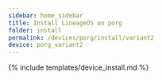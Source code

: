 ```yaml
---
sidebar: home_sidebar
title: Install LineageOS on porg
folder: install
permalink: /devices/porg/install/variant2
device: porg_variant2
---
```

{% include templates/device_install.md %}
